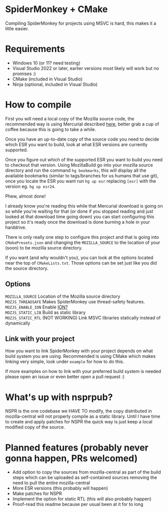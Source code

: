 # SpiderMonkey + CMake

Compiling SpiderMonkey for projects using MSVC is hard, this makes it a little easier.

# Requirements

- Windows 10 (or 11? need testing)
- Visual Studio 2022 or later, earlier versions most likely will work but no promises :)
- CMake (included in Visual Studio)
- Ninja (optional, included in Visual Studio)

# How to compile

First you will need a local copy of the Mozilla source code, the recommended way is using Mercurial described
[here](https://firefox-source-docs.mozilla.org/setup/windows_build.html#building-firefox-on-windows), better grab a cup
of coffee because this is going to take a while.

Once you have an up-to-date copy of the source code you need to decide which ESR you want to build, look at <LINK HERE>
what ESR versions are currently supported.

Once you figure out which of the supported ESR you want to build you need to checkout that version. Using MozillaBuild
go into your mozilla source directory and run the command `hg bookmarks`, this will display all the available bookmarks
(similar to tags/branches for us humans that use git), once you locate the ESR you want run `hg up esr` replacing `[esr]`
with the version eg. `hg up esr24`.

Phew, almost done!

I already know you're reading this while that Mercurial download is going on so while you're waiting for that (or done if you
stopped reading and just looked at that download time going down) you can start configuring this project so it's ready
once the download is done burning a hole in your harddrive.

There is only really one step to configure this project and that is going into `CMakePresets.json` and changing the
`MOZILLA_SOURCE` to the location of your (soon) to be mozilla source directory.

If you want (and why wouldn't you), you can look at the options located near the top of `CMakeLists.txt`. Those options
can be set just like you did the source directory.

## Options

`MOZILLA_SOURCE` Location of the Mozilla source directory\
`MOZJS_THREADSAFE` Makes SpiderMonkey use thread-safety features.\
`MOZJS_ENABLE_ION` Enable [ION?](https://wiki.mozilla.org/IonMonkey)\
`MOZJS_STATIC_LIB` Build as static library\
`MOZJS_STATIC_RTL` (NOT WORKING) Link MSVC libraries statically instead of dynamically

## Link with your project

How you want to link SpiderMonkey with your project depends on what build system you are using. Recommended is using
CMake which makes linking very simple, look under `example` for how to do this.

If more examples on how to link with your preferred build system is needed please open an issue or even better open a pull request :)

# What's up with nsprpub?

NSPR is the one codebase we HAVE TO modify, the copy distributed in mozilla-central will not properly compile as a
static library. Until I have time to create and apply patches for NSPR the quick way is just keep a local
modified copy of the source.

# Planned features (probably never gonna happen, PRs welcomed)

- Add option to copy the sources from mozilla-central as part of the build steps which can be uploaded as self-contained
sources removing the need to pull the entire mozilla-central
- More ESR versions (this probably will happen)
- Make patches for NSPR
- Implement the option for static RTL (this will also probably happen)
- Proof-read this readme because per usual been at it for to long
